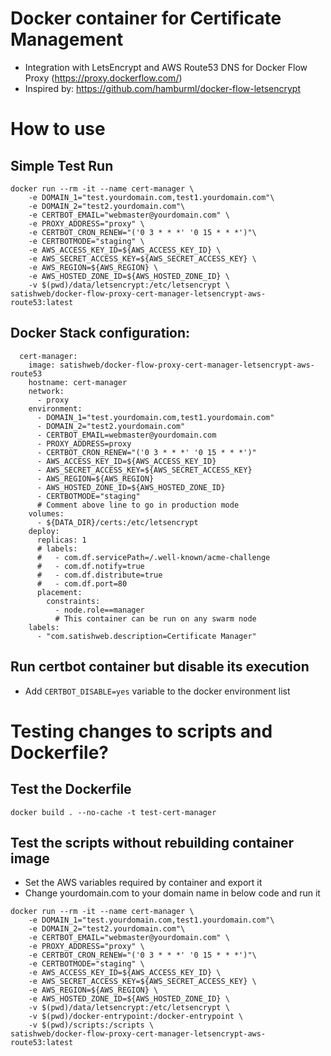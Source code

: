 # Docker container for Certificate Management 
- Integration with LetsEncrypt and AWS Route53 DNS for Docker Flow Proxy (https://proxy.dockerflow.com/)
- Inspired by: https://github.com/hamburml/docker-flow-letsencrypt

# How to use
## Simple Test Run

```
docker run --rm -it --name cert-manager \
    -e DOMAIN_1="test.yourdomain.com,test1.yourdomain.com"\
    -e DOMAIN_2="test2.yourdomain.com"\
    -e CERTBOT_EMAIL="webmaster@yourdomain.com" \
    -e PROXY_ADDRESS="proxy" \
    -e CERTBOT_CRON_RENEW="('0 3 * * *' '0 15 * * *')"\
    -e CERTBOTMODE="staging" \
    -e AWS_ACCESS_KEY_ID=${AWS_ACCESS_KEY_ID} \
    -e AWS_SECRET_ACCESS_KEY=${AWS_SECRET_ACCESS_KEY} \
    -e AWS_REGION=${AWS_REGION} \
    -e AWS_HOSTED_ZONE_ID=${AWS_HOSTED_ZONE_ID} \
    -v $(pwd)/data/letsencrypt:/etc/letsencrypt \
satishweb/docker-flow-proxy-cert-manager-letsencrypt-aws-route53:latest
```

## Docker Stack configuration:

```
  cert-manager:
    image: satishweb/docker-flow-proxy-cert-manager-letsencrypt-aws-route53
    hostname: cert-manager
    network:
      - proxy
    environment:
      - DOMAIN_1="test.yourdomain.com,test1.yourdomain.com"
      - DOMAIN_2="test2.yourdomain.com"
      - CERTBOT_EMAIL=webmaster@yourdomain.com
      - PROXY_ADDRESS=proxy
      - CERTBOT_CRON_RENEW="('0 3 * * *' '0 15 * * *')"
      - AWS_ACCESS_KEY_ID=${AWS_ACCESS_KEY_ID}
      - AWS_SECRET_ACCESS_KEY=${AWS_SECRET_ACCESS_KEY}
      - AWS_REGION=${AWS_REGION}
      - AWS_HOSTED_ZONE_ID=${AWS_HOSTED_ZONE_ID}
      - CERTBOTMODE="staging"
      # Comment above line to go in production mode
    volumes:
      - ${DATA_DIR}/certs:/etc/letsencrypt
    deploy:
      replicas: 1
      # labels:
      #   - com.df.servicePath=/.well-known/acme-challenge
      #   - com.df.notify=true
      #   - com.df.distribute=true
      #   - com.df.port=80
      placement:
        constraints:
          - node.role==manager
          # This container can be run on any swarm node
    labels:
      - "com.satishweb.description=Certificate Manager"
```
## Run certbot container but disable its execution
- Add `CERTBOT_DISABLE=yes` variable to the docker environment list

# Testing changes to scripts and Dockerfile?
## Test the Dockerfile
```
docker build . --no-cache -t test-cert-manager
```
## Test the scripts without rebuilding container image
- Set the AWS variables required by container and export it
- Change yourdomain.com to your domain name in below code and run it
```
docker run --rm -it --name cert-manager \
    -e DOMAIN_1="test.yourdomain.com,test1.yourdomain.com"\
    -e DOMAIN_2="test2.yourdomain.com"\
    -e CERTBOT_EMAIL="webmaster@yourdomain.com" \
    -e PROXY_ADDRESS="proxy" \
    -e CERTBOT_CRON_RENEW="('0 3 * * *' '0 15 * * *')"\
    -e CERTBOTMODE="staging" \
    -e AWS_ACCESS_KEY_ID=${AWS_ACCESS_KEY_ID} \
    -e AWS_SECRET_ACCESS_KEY=${AWS_SECRET_ACCESS_KEY} \
    -e AWS_REGION=${AWS_REGION} \
    -e AWS_HOSTED_ZONE_ID=${AWS_HOSTED_ZONE_ID} \
    -v $(pwd)/data/letsencrypt:/etc/letsencrypt \
    -v $(pwd)/docker-entrypoint:/docker-entrypoint \
    -v $(pwd)/scripts:/scripts \
satishweb/docker-flow-proxy-cert-manager-letsencrypt-aws-route53:latest
```